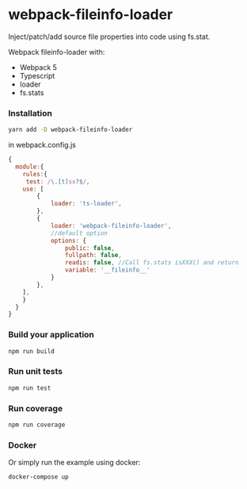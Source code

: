 # webpack-fileinfo-loader

Inject/patch/add source file properties into code using fs.stat.

Webpack fileinfo-loader with:

- Webpack 5
- Typescript
- loader
- fs.stats

### Installation

```bash
yarn add -D webpack-fileinfo-loader
```

in webpack.config.js

```js
{
  module:{
    rules:{
     test: /\.[t]sx?$/,
    use: [
        {
            loader: 'ts-loader',
        },
        {
            loader: 'webpack-fileinfo-loader',
            //default option
            options: {
                public: false,
                fullpath: false, 
                readis: false, //Call fs.stats isXXX() and return
                variable: '__fileinfo__'
            }
        },
    ],
    }
  }
}
```

### Build your application

```bash
npm run build
```

### Run unit tests

```bash
npm run test
```

### Run coverage

```bash
npm run coverage
```

### Docker

Or simply run the example using docker:

```bash
docker-compose up
```
